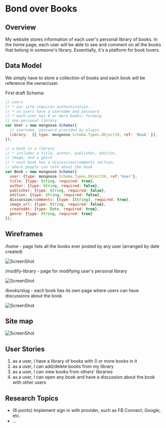 # Bond over Books #

## Overview ##
My website stores information of each user's personal library of books.
In the home page, each user will be able to see and comment on all the books
that belong in someone's library. Essentially, it's a platform for book lovers.

## Data Model ##
We simply have to store a collection of books and each book will be reference
the owner/user.

First draft Schema:
```javascript
// users
// * our site requires authentication...
// * so users have a username and password
// * each user has 0 or more books; forming 
// one personal library
var User = new mongoose.Schema({
  // username, password provided by plugin
  library:  [{ type: mongoose.Schema.Types.ObjectId, ref: 'Book' }],
});

// a book in a library
// * includes a title, author, publisher, edition,
// image, and a genre
// * each book has a discussion/comments section,
// where people can talk about the book
var Book = new mongoose.Schema({
  user: {type: mongoose.Schema.Types.ObjectId, ref:'User'},
  title: {type: String, required: true},
  author: {type: String, required: false},
  publisher: {type: String, required: false},
  edition: {type: String, required: false},
  discussion/comments: {type: [String], required: true},
  image_url: {type: String, required: false},
  createdAt: {type: Date, required: true},
  genre: {type: String, required: true}
});
```
## Wireframes ##

/home - page lists all the books ever posted by any user (arranged by date created)

![ScreenShot](https://github.com/nyu-csci-ua-0480-001-fall-2016/yj627-final-project/blob/master/documentation/home.jpg)

/modify-library - page for modifying user's personal library

![ScreenShot](https://github.com/nyu-csci-ua-0480-001-fall-2016/yj627-final-project/blob/master/documentation/personal-library.jpg)

/books/slug - each book has its own page where users can have discussions about the book

![ScreenShot](https://github.com/nyu-csci-ua-0480-001-fall-2016/yj627-final-project/blob/master/documentation/book-slug.jpg)

## Site map ##

![ScreenShot](https://github.com/nyu-csci-ua-0480-001-fall-2016/yj627-final-project/blob/master/documentation/SiteMap.png)

## User Stories ##

1. as a user, I have a library of books with 0 or more books in it
2. as a user, I can add/delete books from my library
3. as a user, I can view books from others' libraries
4. as a user, I can open any book and have a discussion about the book with other users

## Research Topics ##

* (6 points) Implement sign in with provider, such as FB Connect, Google, etc.
* ...
